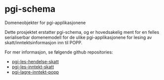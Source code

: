 # pgi-schema
Domeneobjekter for pgi-applikasjonene

Dette prosjektet erstatter pgi-schema, og er hovedsakelig ment for en felles serialiserbar domenemodell
for de ulike pgi-applikasjonene for lesing av skatt/inntektsinformasjon inn til POPP.

For mer informasjon, se følgende github repositories:
* [pgi-les-hendelse-skatt](https://github.com/navikt/pgi-les-hendelse-skatt)
* [pgi-les-inntekt-skatt](https://github.com/navikt/pgi-les-inntekt-skatt)
* [pgi-lagre-inntekt-popp](https://github.com/navikt/pgi-lagre-inntekt-popp)